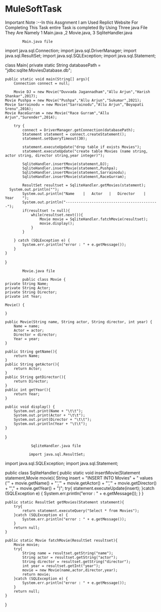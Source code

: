 # MuleSoftTask
Important Note :--In this Assgnment I am Used Replict Website For Completing This Task
entire Task is completed By Using Three java File They Are Namely 1 Main.java ,2 Movie.java, 3 SqliteHandler.java
            
            
            
            
            Main.java file 
            
import java.sql.Connection;
import java.sql.DriverManager;
import java.sql.ResultSet;
import java.sql.SQLException;
import java.sql.Statement;

class Main{
	private static String databasePath = "jdbc:sqlite:MoviesDatabase.db";

	public static void main(String[] args){
		Connection connect = null;

		Movie DJ = new Movie("Duvvada Jagannadham","Allu Arjun","Harish Shankar",2017);
    Movie Pushpa = new Movie("Pushpa","Allu Arjun","Sukumar",2021);
    Movie Sarrainodu = new Movie("Sarrainodu","Allu Arjun","Boyapati Srenu",2016);
    Movie RaceGurram = new Movie("Race Gurram","Allu Arjun","Surender",2014);
		
		try {
			connect = DriverManager.getConnection(databasePath);
			Statement statement = connect.createStatement();
			statement.setQueryTimeout(30);

			statement.executeUpdate("drop table if exists Movies");
			statement.executeUpdate("create table Movies (name string, actor string, director string,year integer)");
			
			SqliteHandler.insertMovie(statement,DJ);
			SqliteHandler.insertMovie(statement,Pushpa);
			SqliteHandler.insertMovie(statement,Sarrainodu);
			SqliteHandler.insertMovie(statement,RaceGurram);

			ResultSet resultset = SqliteHandler.getMovies(statement);
      System.out.println("");
			System.out.println("Name	|	Actor	|	Director	|	Year	");
			System.out.println("-------------------------------------------");
			if(resultset != null){
				while(resultset.next()){
					Movie movie = SqliteHandler.fatchMovie(resultset);
					movie.display();
				}
			}
			
		} catch (SQLException e) {
			System.err.println("error : " + e.getMessage());
		}
	}

	
}




            Movie.java file
   
            public class Movie {
	private String Name;
	private String Actor;
	private String Director;
	private int Year;

	Movie() {

	}

	public Movie(String name, String actor, String director, int year) {
		Name = name;
		Actor = actor;
		Director = director;
		Year = year;
	}

	public String getName(){
		return Name;
	}
	public String getActor(){
		return Actor;
	}
	public String getDirector(){
		return Director;
	}
	public int getYear(){
		return Year;
	}

	public void display() {
		System.out.print(Name + "\t\t");
		System.out.print(Actor + "\t\t");
		System.out.print(Director + "\t\t");
		System.out.println(Year + "\t\t");
	}

}



                SqliteHandler.java file
                
               import java.sql.ResultSet;
import java.sql.SQLException;
import java.sql.Statement;

public class SqliteHandler{
	public static void insertMovie(Statement statement,Movie movie){
		String insert = "INSERT INTO Movies" + " values ('" + movie.getName() + "','" + movie.getActor()
				+ "','" + movie.getDirector() + "'," + movie.getYear() + ")";
		try{
			statement.executeUpdate(insert);
		}catch (SQLException e) {
			System.err.println("error : " + e.getMessage());
		}
	}

	public static ResultSet getMovies(Statement statement){
		try{
			return statement.executeQuery("Select * from Movies");
		}catch (SQLException e) {
			System.err.println("error : " + e.getMessage());
		}
		return null;
	}

	public static Movie fatchMovie(ResultSet resultset){
		Movie movie;
		try{
			String name = resultset.getString("name");
			String actor = resultset.getString("actor");
			String director = resultset.getString("director");
			int year = resultset.getInt("year");
			movie = new Movie(name,actor,director,year);
			return movie;
		}catch (SQLException e) {
			System.err.println("error : " + e.getMessage());
		}
		return null;
	}
	
}
